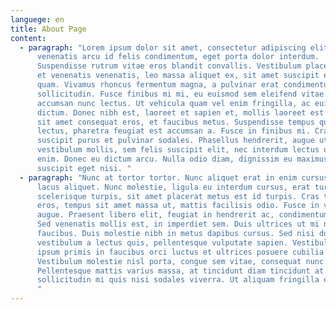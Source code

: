 ```yaml
---
languege: en
title: About Page
content:
  - paragraph: "Lorem ipsum dolor sit amet, consectetur adipiscing elit. Nam
      venenatis arcu id felis condimentum, eget porta dolor interdum.
      Suspendisse rutrum vitae eros blandit convallis. Vestibulum placerat, elit
      et venenatis venenatis, leo massa aliquet ex, sit amet suscipit est mi nec
      quam. Vivamus rhoncus fermentum magna, a pulvinar erat condimentum
      sollicitudin. Fusce finibus mi mi, eu euismod sem eleifend vitae. Sed
      accumsan nunc lectus. Ut vehicula quam vel enim fringilla, ac euismod diam
      dictum. Donec nibh est, laoreet et sapien et, mollis laoreet est. Proin
      sit amet consequat eros, et faucibus metus. Suspendisse tempus quam
      lectus, pharetra feugiat est accumsan a. Fusce in finibus mi. Cras
      suscipit purus et pulvinar sodales. Phasellus hendrerit, augue ut
      vestibulum mollis, sem felis suscipit elit, nec interdum lectus odio at
      enim. Donec eu dictum arcu. Nulla odio diam, dignissim eu maximus at,
      suscipit eget nisi. "
  - paragraph: "Nunc at tortor tortor. Nunc aliquet erat in enim cursus, quis auctor
      lacus aliquet. Nunc molestie, ligula eu interdum cursus, erat turpis
      scelerisque turpis, sit amet placerat metus est id turpis. Cras turpis
      eros, tempus sit amet massa ut, mattis facilisis odio. Fusce in viverra
      augue. Praesent libero elit, feugiat in hendrerit ac, condimentum eu odio.
      Sed venenatis mollis est, in imperdiet sem. Duis ultrices ut mi non
      faucibus. Duis molestie nibh in metus dapibus cursus. Sed nisi dolor,
      vestibulum a lectus quis, pellentesque vulputate sapien. Vestibulum ante
      ipsum primis in faucibus orci luctus et ultrices posuere cubilia curae;
      Vestibulum molestie nisl porta, congue sem vitae, consequat nunc.
      Pellentesque mattis varius massa, at tincidunt diam tincidunt at. Donec
      sollicitudin mi quis nisi sodales viverra. Ut aliquam fringilla elementum.
      "
---
```

